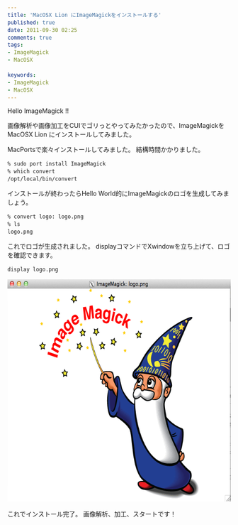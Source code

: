 ```yaml
---
title: 'MacOSX Lion にImageMagickをインストールする'
published: true
date: 2011-09-30 02:25
comments: true
tags:
- ImageMagick
- MacOSX

keywords:
- ImageMagick
- MacOSX
---
```

Hello ImageMagick !!

画像解析や画像加工をCUIでゴリっとやってみたかったので、ImageMagickをMacOSX Lion にインストールしてみました。

MacPortsで楽々インストールしてみました。
結構時間かかりました。


```sh
% sudo port install ImageMagick
% which convert
/opt/local/bin/convert
```

インストールが終わったらHello World的にImageMagickのロゴを生成してみましょう。

```sh
% convert logo: logo.png
% ls
logo.png
```

これでロゴが生成されました。
displayコマンドでXwindowを立ち上げて、ロゴを確認できます。

```sh
display logo.png
```

<a href="/imgs/archives/2011/09/ddfed2e484b12ba9fa2ab6c98eddc793.png"><img src="/imgs/archives/2011/09/ddfed2e484b12ba9fa2ab6c98eddc793.png" alt="" title="スクリーンショット 2011-09-30 2.14.14" width="640" height="501" class="alignnone size-full wp-image-774" /></a>

これでインストール完了。
画像解析、加工、スタートです！

